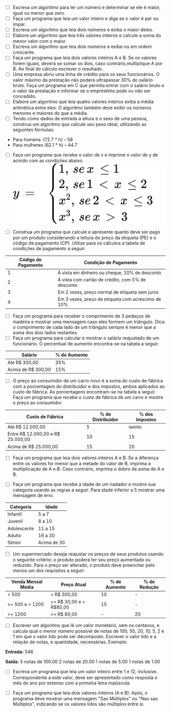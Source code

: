 - [ ] Escreva um algoritmo para ler um número e determinar se ele é maior, igual ou menor que zero.
- [ ] Faça um programa que leia um valor inteiro e diga se o valor é par ou ímpar.
- [ ] Escreva um algoritmo que leia dois números e exiba o maior deles.
- [ ] Elabore um algoritmo que leia três valores inteiros e calcule a soma do menor valor com o maior.
- [ ] Escreva um algoritmo que leia dois números e exiba-os em ordem crescente.
- [ ] Faça um programa que leia dois valores inteiros A e B. Se os valores forem iguais, deverá se somar os dois, caso contrário,multiplique A por B. Ao final do cálculo escrever o resultado.
- [ ] Uma empresa abriu uma linha de crédito para os seus funcionários. O valor máximo da prestação não poderá ultrapassar 30% do salário bruto. Faça um programa em C que permita entrar com o salário bruto e o valor da prestação e informar se o empréstimo pode ou não ser concedido.
- [ ] Elabore um algoritmo que leia quatro valores inteiros exiba a média aritmética entre eles. O algoritmo também deve exibir os números menores e maiores do que a média.
- [ ] Tendo como dados de entrada a altura e o sexo de uma pessoa, construa um algoritmo que calcule seu peso ideal, utilizando as seguintes fórmulas:
- Para homens: (72.7 * h) – 58
- Para mulheres (62.1 * h) – 44.7
- [ ] Faça um programa que recebe o valor de x e imprime o valor de y de acordo com as condições abaixo.
![](../img/condicao.jpg)

- [ ] Construa um programa que calcule e apresente quanto deve ser pago por um produto considerando a leitura do preço da etiqueta (PE) e o código de pagamento (CP). Utilize para os cálculos a tabela de condições de pagamento a seguir:

|Código de Pagamento|Condição de Pagamento|
|--- |---|
|1|À vista em dinheiro ou cheque, 10% de desconto|
|2|À vista com cartão de crédito, com 5% de desconto|
|3|Em 2 vezes, preço normal de etiqueta sem juros|
|4|Em 3 vezes, preço de etiqueta com acréscimo de 10%|

- [ ] Faça um programa para receber o comprimento de 3 pedaços de madeira e mostrar uma mensagem caso eles formem um triângulo. Dica: o comprimento de cada lado de um triângulo sempre é menor que a soma dos dois lados restantes.
- [ ] Faça um programa para calcular e mostrar o salário reajustado de um funcionário. O percentual de aumento encontra-se na tabela a seguir.

|Salário|% de Aumento|
|---|---|
|Até R$ 300,00|35%|
|Acima de R$ 300,00|15%|

- [ ] O preço ao consumidor de um carro novo é a soma do custo de fábrica com a porcentagem do distribuidor e dos impostos, ambos aplicados ao custo de fábrica. As porcentagens encontram-se na tabela a seguir. Faça um programa que recebe o custo de fábrica de um carro e mostre o preço ao consumidor.

|Custo de Fábrica|% do Distribuidor|% dos Impostos|
|---|---|---|
|Até R$ 12.000,00|5|isento|
|Entre R$ 12.000,00 e R$ 25.000,00|10|15|
|Acima de R$ 25.000,00|15|20|

- [ ] Faça um programa que leia dois valores inteiros A e B. Se a diferença entre os valores for menor que a metade do valor de B, imprima a multiplicação de A e B. Caso contrário, imprima o dobro da soma de A e B.

- [ ] Faça um programa que recebe a idade de um nadador e mostre sua categoria usando as regras a seguir. Para idade inferior a 5 mostrar uma mensagem de erro.

|Categoria|Idade|
|---|---|
|Infantil|5 a 7|
|Juvenil|8 a 10|
|Adolescente|11 a 15|
|Adulto|16 a 30|
|Sênior|Acima de 30|


- [ ] Um supermercado deseja reajustar os preços de seus produtos usando o seguinte critério: o produto poderá ter seu preço aumentado ou reduzido. Para o preço ser alterado, o produto deve preencher pelo menos um dos requisitos a seguir:

|Venda Mensal Média|Preço Atual|% de Aumento|% de Redução|
|---|---|---|---|
|< 500|< R$ 300,00|10|-|
|>= 500 e < 1200|>= R$ 30,00 e < R$80,00|15|-|
|>= 1200|>= R$ 80,00|-|20|

- [ ] Escrever um algoritmo que lê um valor monetário, sem os centavos, e calcula qual o menor número possível de notas de 100, 50, 20, 10, 5, 2 e 1 em que o valor lido pode ser decomposto. Escrever o valor lido e a relação de notas, e quantidade, necessárias. Exemplo:

**Entrada:**
546

**Saída:**
5 notas de 100.00
2 notas de 20.00
1 notas de 5.00
1 notas de 1.00

- [ ] Escreva um programa que leia um valor inteiro entre 1 e 12, inclusive. Correspondente a este valor, deve ser apresentado como resposta o mês do ano por extenso com a primeira letra maiúscula.

- [ ] Faça um programa que leia dois valores inteiros (A e B). Após, o programa deve mostrar uma mensagem "Sao Múltiplos" ou "Nao sao Múltiplos", indicando se os valores lidos são múltiplos entre si.